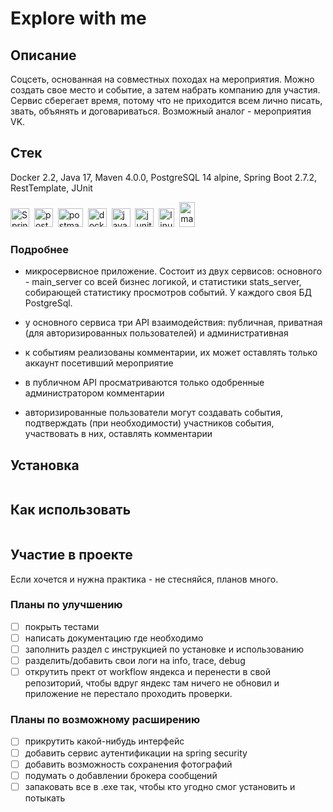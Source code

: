 # Explore with me
## Описание
Соцсеть, основанная на совместных походах на мероприятия. Можно создать свое место и событие, а затем набрать компанию для участия. Сервис сберегает время, потому что не приходится всем лично писать, звать, объянять и договариваться. 
Возможный аналог - мероприятия VK. 

## Стек
Docker 2.2, Java 17, Maven 4.0.0, PostgreSQL 14 alpine, Spring Boot 2.7.2, RestTemplate, JUnit 

  <img src="https://cdn.jsdelivr.net/gh/devicons/devicon/icons/spring/spring-original-wordmark.svg" title="Spring" alt="Spring" width="30" height="30"/>&nbsp;
  <img src="https://cdn.jsdelivr.net/gh/devicons/devicon/icons/postgresql/postgresql-original-wordmark.svg" title="postgresql" alt="postgresql" width="30" height="30"/>&nbsp;
  <img src="https://voyager.postman.com/logo/postman-logo-orange-stacked.svg" title="postman" alt="postman" width="40" height="30"/>&nbsp;
  <img src="https://cdn.jsdelivr.net/gh/devicons/devicon/icons/docker/docker-original-wordmark.svg" title="docker" alt="docker" width="30" height="30"/>&nbsp;
  <img src="https://cdn.jsdelivr.net/gh/devicons/devicon/icons/java/java-original-wordmark.svg" title="java" alt="java" width="30" height="30"/>&nbsp;
  <img src="https://raw.githubusercontent.com/junit-team/junit5/86465f4f491219ad0c0cf9c64eddca7b0edeb86f/assets/img/junit5-logo.svg" title="junit" alt="junit" width="30" height="30"/>&nbsp;
  <img src="https://upload.wikimedia.org/wikipedia/commons/b/b0/NewTux.svg" title="linux" alt="linux" width="25" height="30"/>&nbsp;
  <img src="https://www.svgrepo.com/show/373829/maven.svg" title="maven" alt="maven" width="25" height="40"/>&nbsp;

### Подробнее

- микросервисное приложение. Состоит из двух сервисов: основного - main_server со всей бизнес логикой, и статистики stats_server, собирающей статистику просмотров событий. У каждого своя БД PostgreSql.

- у основного сервиса три API взаимодействия: публичная, приватная (для авторизированных пользователей) и административная

- к событиям реализованы комментарии, их может оставлять только аккаунт посетивший мероприятие

- в публичном API просматриваются только одобренные администратором комментарии

- авторизированные пользователи могут создавать события, подтверждать (при необходимости) участников события, участвовать в них, оставлять комментарии


## Установка

```bash

```

## Как использовать

```bash

```

## Участие в проекте

Если хочется и нужна практика - не стесняйся, планов много.

### Планы по улучшению
- [ ] покрыть тестами
- [ ] написать документацию где необходимо
- [ ] заполнить раздел с инструкцией по установке и использованию
- [ ] разделить/добавить свои логи на info, trace, debug
- [ ] открутить прект от workflow яндекса и перенести в свой репозиторий, чтобы вдруг яндекс там ничего не обновил и приложение не перестало проходить проверки.
### Планы по возможному расширению
- [ ] прикрутить какой-нибудь интерфейс
- [ ] добавить сервис аутентификации на spring security
- [ ] добавить возможность сохранения фотографий
- [ ] подумать о добавлении брокера сообщений 
- [ ] запаковать все в .exe так, чтобы кто угодно смог установить и потыкать
